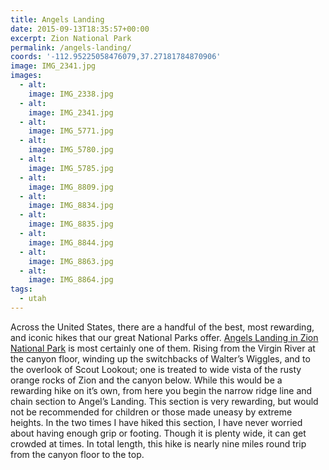 ```yaml
---
title: Angels Landing
date: 2015-09-13T18:35:57+00:00
excerpt: Zion National Park
permalink: /angels-landing/
coords: '-112.95225058476079,37.27181784870906'
image: IMG_2341.jpg
images:
  - alt: 
    image: IMG_2338.jpg
  - alt: 
    image: IMG_2341.jpg
  - alt: 
    image: IMG_5771.jpg
  - alt: 
    image: IMG_5780.jpg
  - alt: 
    image: IMG_5785.jpg
  - alt: 
    image: IMG_8809.jpg
  - alt: 
    image: IMG_8834.jpg
  - alt: 
    image: IMG_8835.jpg
  - alt: 
    image: IMG_8844.jpg
  - alt: 
    image: IMG_8863.jpg
  - alt: 
    image: IMG_8864.jpg
tags:
  - utah
---
```

Across the United States, there are a handful of the best, most rewarding, and iconic hikes that our great National Parks offer. <a href="http://www.nps.gov/zion/">Angels Landing in Zion National Park</a> is most certainly one of them. Rising from the Virgin River at the canyon floor, winding up the switchbacks of Walter’s Wiggles, and to the overlook of Scout Lookout; one is treated to wide vista of the rusty orange rocks of Zion and the canyon below. While this would be a rewarding hike on it’s own, from here you begin the narrow ridge line and chain section to Angel’s Landing. This section is very rewarding, but would not be recommended for children or those made uneasy by extreme heights. In the two times I have hiked this section, I have never worried about having enough grip or footing. Though it is plenty wide, it can get crowded at times. In total length, this hike is nearly nine miles round trip from the canyon floor to the top.

